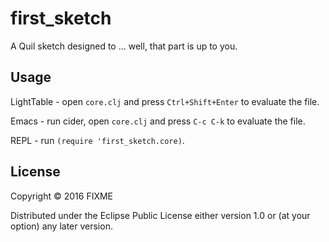 # first_sketch

A Quil sketch designed to ... well, that part is up to you.

## Usage

LightTable - open `core.clj` and press `Ctrl+Shift+Enter` to evaluate the file.

Emacs - run cider, open `core.clj` and press `C-c C-k` to evaluate the file.

REPL - run `(require 'first_sketch.core)`.

## License

Copyright © 2016 FIXME

Distributed under the Eclipse Public License either version 1.0 or (at
your option) any later version.
